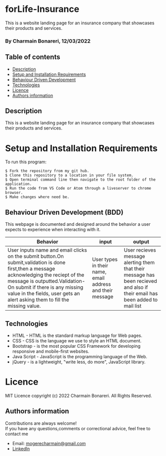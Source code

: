 # forLife-Insurance

This is a website landing page for an insurance company that showcases their products and services.

### By Charmain Bonareri, 12/03/2022


## Table of contents
* [Description](#description)
* [Setup and Installation Requirements](#setup)
* [Behaviour Driven Development](#BDD)
* [Technologies](#technologies)
* [Licence](#licence)
* [Authors information](#contact)

## Description
This is a website landing page for an insurance company that showcases their products and services.


# Setup and Installation Requirements
To run this program:

```
$ Fork the repository from my git hub.
$ Clone this repository to a location in your file system.
$ Open terminal command line then navigate to the root folder of the application.
$ Run the code from VS Code or Atom through a liveserver to chrome browser.
$ Make changes where need be.
```
## Behaviour Driven Development (BDD)
This webpage is documented and designed around the behavior a user expects to experience when interacting with it.

| Behavior                                                                                                                                                                                                                                                                                   | input                                                     | output                                                                                                                       |
| ------------------------------------------------------------------------------------------------------------------------------------------------------------------------------------------------------------------------------------------------------------------------------------------ | --------------------------------------------------------- | ---------------------------------------------------------------------------------------------------------------------------- |
| User inputs name and email clicks on the submit button.On submit,validation is done first,then a message acknowledging the reciept of the message is outputted.Validation-On submit if there is any missing value in the fields, user gets an alert asking them to fill the missing value. | User types in their name, email address and their message | User recieves message alerting them that their message has been recieved and also if their email has been added to mail list |


## Technologies
* HTML - HTML is the standard markup language for Web pages.
* CSS - CSS is the language we use to style an HTML document.
* Bootstrap - is the most popular CSS Framework for developing responsive and mobile-first websites.
* Java Script - JavaScript is the programming language of the Web.
* jQuery -  is a lightweight, "write less, do more", JavaScript library. 

# Licence
MIT Licence 
copyright (c) 2022 Charmain Bonareri. All Rights Reserved.


## Authors information
Contributions are always welcome!  
If you have any questions,comments or correctional advice, feel free to contact me
* Email: mogerecharmain@gmail.com
* [LinkedIn](https://www.linkedin.com/in/charmain-bonareri-71a209126/)